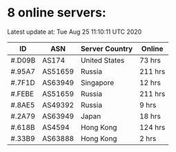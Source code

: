 # 8 online servers:

Latest update at: Tue Aug 25 11:10:11 UTC 2020

| ID | ASN | Server Country | Online |
| -- | --- | -------------- | ------ |
| #.D09B | AS174 | United States | 73 hrs |
| #.95A7 | AS51659 | Russia | 211 hrs |
| #.7F1D | AS63949 | Singapore | 12 hrs |
| #.FEBE | AS51659 | Russia | 211 hrs |
| #.8AE5 | AS49392 | Russia | 9 hrs |
| #.2A79 | AS63949 | Japan | 18 hrs |
| #.618B | AS4594 | Hong Kong | 124 hrs |
| #.33B9 | AS63888 | Hong Kong | 2 hrs |

